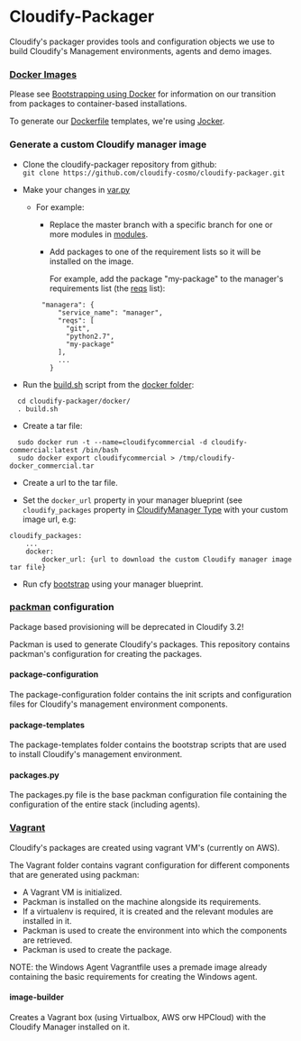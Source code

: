 Cloudify-Packager
=================

Cloudify's packager provides tools and configuration objects we use to build Cloudify's Management environments, agents and demo images.

### [Docker Images](http://www.docker.com)

Please see [Bootstrapping using Docker](http://getcloudify.org/guide/3.1/installation-bootstrapping.html#bootstrapping-using-docker) for information on our transition from packages to container-based installations.

To generate our [Dockerfile](https://github.com/cloudify-cosmo/cloudify-packager/raw/master/docker/Dockerfile.template) templates, we're using [Jocker](https://github.com/nir0s/jocker).

### Generate a custom Cloudify manager image

* Clone the cloudify-packager repository from github:<br>
`git clone https://github.com/cloudify-cosmo/cloudify-packager.git`

* Make your changes in [var.py](https://github.com/cloudify-cosmo/cloudify-packager/blob/master/docker/vars.py)
	
	- For example:
		
		- Replace the master branch with a specific branch for one or more modules in [modules](https://github.com/cloudify-cosmo/cloudify-packager/blob/master/docker/vars.py#L123).
		- Add packages to one of the requirement lists so it will be installed on the image.<br>
		
		  For example, add the package "my-package" to the manager's requirements list (the [reqs](https://github.com/cloudify-cosmo/cloudify-packager/blob/master/docker/vars.py#L119) list):
			
```
		"managera": {
		    "service_name": "manager",
			"reqs": [
			  "git",
			  "python2.7",
			  "my-package"
			],
			...
		  }
```

* Run the [build.sh](https://github.com/cloudify-cosmo/cloudify-packager/blob/master/docker/build.sh) 
	script from the [docker folder](https://github.com/cloudify-cosmo/cloudify-packager/tree/master/docker):
```
  cd cloudify-packager/docker/
  . build.sh
```

* Create a tar file:
```
  sudo docker run -t --name=cloudifycommercial -d cloudify-commercial:latest /bin/bash
  sudo docker export cloudifycommercial > /tmp/cloudify-docker_commercial.tar
```

* Create a url to the tar file.

* Set the `docker_url` property in your manager blueprint (see `cloudify_packages` property in [CloudifyManager Type](http://getcloudify.org/guide/3.2/reference-types.html#cloudifymanager-type) with your custom image url, e.g:
```
cloudify_packages:
	...
    docker:
    	docker_url: {url to download the custom Cloudify manager image tar file}
```

* Run cfy [bootstrap](http://getcloudify.org/guide/3.1/installation-bootstrapping.html) using your manager blueprint.


### [packman](http://packman.readthedocs.org) configuration

Package based provisioning will be deprecated in Cloudify 3.2!

Packman is used to generate Cloudify's packages.
This repository contains packman's configuration for creating the packages.

#### package-configuration

The package-configuration folder contains the init scripts and configuration files for Cloudify's management environment components.

#### package-templates

The package-templates folder contains the bootstrap scripts that are used to install Cloudify's management environment.

#### packages.py

The packages.py file is the base packman configuration file containing the configuration of the entire stack (including agents).

### [Vagrant](http://www.vagrantup.com)

Cloudify's packages are created using vagrant VM's (currently on AWS).

The Vagrant folder contains vagrant configuration for different components that are generated using packman:

- A Vagrant VM is initialized.
- Packman is installed on the machine alongside its requirements.
- If a virtualenv is required, it is created and the relevant modules are installed in it.
- Packman is used to create the environment into which the components are retrieved.
- Packman is used to create the package.

NOTE: the Windows Agent Vagrantfile uses a premade image already containing the basic requirements for creating the Windows agent.

#### image-builder

Creates a Vagrant box (using Virtualbox, AWS orw HPCloud) with the Cloudify Manager installed on it.
